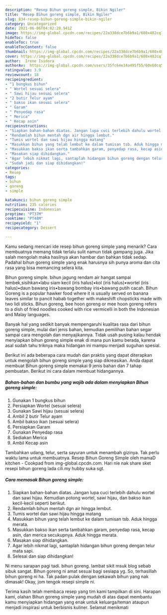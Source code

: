 ```yaml
---
description: "Resep Bihun goreng simple, Bikin Ngiler"
title: "Resep Bihun goreng simple, Bikin Ngiler"
slug: 834-resep-bihun-goreng-simple-bikin-ngiler
category: Uncategorized
date: 2021-06-06T04:02:28.941Z
image: https://img-global.cpcdn.com/recipes/22a338dce7b6b9a1/680x482cq70/bihun-goreng-simple-foto-resep-utama.jpg
hideToc: false
enableToc: true
enableTocContent: false
thumbnail: https://img-global.cpcdn.com/recipes/22a338dce7b6b9a1/680x482cq70/bihun-goreng-simple-foto-resep-utama.jpg
cover: https://img-global.cpcdn.com/recipes/22a338dce7b6b9a1/680x482cq70/bihun-goreng-simple-foto-resep-utama.jpg
author:  Irene Isidora
authorAv:  https://img-global.cpcdn.com/users/35fc64e14a495f55/60x60cq50/avatar.jpg
ratingvalue: 3.9
reviewcount: 18
recipeingredient:
- "1 bungkus bihun"
- " Wortel sesuai selera"
- " Sawi hijau sesuai selera"
- "2 butir Telur ayam"
- " bakso ikan sesuai selera"
- " Garam"
- " Penyedap rasa"
- " Merica"
- " Kecap asin"
recipeinstructions:
- "Siapkan bahan-bahan diatas. Jangan lupa cuci terlebih dahulu wortel dan sawi hijau. Kemudian potong wortel, sawi hijau, dan bakso ikan kecil-kecil seperti berikut."
- "Rendamlah bihun mentah dgn air hingga lembut."
- "Tumis wortel dan sawi hijau hingga matang"
- "Masukkan bihun yang telah lembut ke dalam tumisan tsb. Aduk hingga merata."
- "Masukkan bakso ikan serta tambahkan garam, penyedap rasa, kecap asin, dan merica secukupnya. Aduk hingga merata."
- "Masakan siap dihidangkan."
- "Agar lebih nikmat lagi, santaplah hidangan bihun goreng dengan telur mata sapi."
- "Sudah jadi dan siap dihidangkan!"
categories:
- Resep
tags:
- bihun
- goreng
- simple

katakunci: bihun goreng simple 
nutrition: 235 calories
recipecuisine: Indonesian
preptime: "PT37M"
cooktime: "PT48M"
recipeyield: "1"
recipecategory: Dessert

---
```



Kamu sedang mencari ide resep bihun goreng simple yang menarik? Cara membuatnya memang tidak terlalu sulit namun tidak gampang juga. Jika salah mengolah maka hasilnya akan hambar dan bahkan tidak sedap. Padahal bihun goreng simple yang enak harusnya sih punya aroma dan cita rasa yang bisa memancing selera kita.


Bihun goreng simple. bihun jagung rendam air hangat sampai lembek,sisihkan•labu siam kecil (iris halus)•kol (iris halus)•wortel (iris halus)•daun bawang iris•bawang bombay iris•bawang putih cacah. Bihun Goreng is a popular hawker food where it is usually served on banana leaves similar to pancit habab together with makeshift chopsticks made with two lidi sticks. Bihun goreng, bee hoon goreng or mee hoon goreng refers to a dish of fried noodles cooked with rice vermicelli in both the Indonesian and Malay languages.

Banyak hal yang sedikit banyak mempengaruhi kualitas rasa dari bihun goreng simple, mulai dari jenis bahan, kemudian pemilihan bahan segar sampai cara mengolah dan menyajikannya. Tidak usah pusing kalau hendak menyiapkan bihun goreng simple enak di mana pun kamu berada, karena asal sudah tahu triknya maka hidangan ini mampu menjadi suguhan spesial.


Berikut ini ada beberapa cara mudah dan praktis yang dapat diterapkan untuk mengolah bihun goreng simple yang siap dikreasikan. Anda dapat membuat Bihun goreng simple memakai 9 jenis bahan dan 7 tahap pembuatan. Berikut ini cara dalam membuat hidangannya.

<!--inarticleads1-->

##### Bahan-bahan dan bumbu yang wajib ada dalam menyiapkan Bihun goreng simple:

1. Gunakan 1 bungkus bihun
1. Persiapkan  Wortel (sesuai selera)
1. Gunakan  Sawi hijau (sesuai selera)
1. Ambil 2 butir Telur ayam
1. Ambil  bakso ikan (sesuai selera)
1. Persiapkan  Garam
1. Gunakan  Penyedap rasa
1. Sediakan  Merica
1. Ambil  Kecap asin


Tambahkan udang, telur, serta sayuran untuk menambah gizinya. Tak perlu waktu lama untuk membuatnya. Resep Bihun Goreng Simple oleh mamaD kitchen - Cookpad from img-global.cpcdn.com. Hari nie nak share sket resepi bihun goreng lada cili.my hubby suka sgt. 

<!--inarticleads2-->

##### Cara memasak Bihun goreng simple:

1. Siapkan bahan-bahan diatas. Jangan lupa cuci terlebih dahulu wortel dan sawi hijau. Kemudian potong wortel, sawi hijau, dan bakso ikan kecil-kecil seperti berikut.
1. Rendamlah bihun mentah dgn air hingga lembut.
1. Tumis wortel dan sawi hijau hingga matang
1. Masukkan bihun yang telah lembut ke dalam tumisan tsb. Aduk hingga merata.
1. Masukkan bakso ikan serta tambahkan garam, penyedap rasa, kecap asin, dan merica secukupnya. Aduk hingga merata.
1. Masakan siap dihidangkan.
1. Agar lebih nikmat lagi, santaplah hidangan bihun goreng dengan telur mata sapi.
1. Selesai dan siap dihidangkan!

Ni menu sarapan pagi tadi. bihun goreng. lambat sikit msuk blog sebab sibuk sangat. Bihun goreng ni amat sesuai bagi sesiapa yg. So, terhasillah bihun goreng ni ha. Tak padan pulak dengan sekawah bihun yang nak dimasak! Okay, jom tengok resepi simple ni. 

Terima kasih telah membaca resep yang tim kami tampilkan di sini. Harapan kami, olahan Bihun goreng simple yang mudah di atas dapat membantu kamu menyiapkan hidangan yang enak untuk keluarga/teman ataupun menjadi inspirasi untuk berbisnis kuliner. Selamat menikmati
